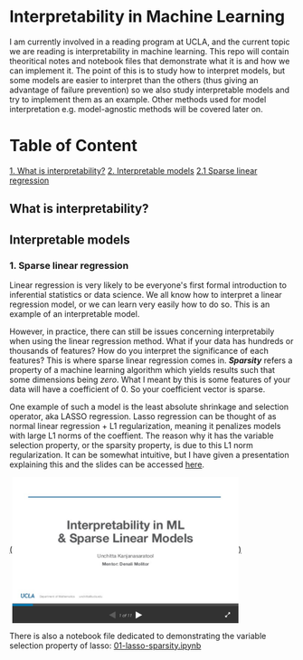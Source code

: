 # Interpretability in Machine Learning

I am currently involved in a reading program at UCLA, and the current topic we are reading is interpretability in machine learning. This repo will contain theoritical notes and notebook files that demonstrate what it is and how we can implement it. The point of this is to study how to interpret models, but some models are easier to interpret than the others (thus giving an advantage of failure prevention) so we also study interpretable models and try to implement them as an example. Other methods used for model interpretation e.g. model-agnostic methods will be covered later on.

# Table of Content
[1. What is interpretability?](#what-is-interpretability)
[2. Interpretable models](#interpretable-models)
  [2.1 Sparse linear regression](#sparse-linear-regression)



## What is interpretability?


## Interpretable models
### 1. Sparse linear regression

Linear regression is very likely to be everyone's first formal introduction to inferential statistics or data science. We all know how to interpret a linear regression model, or we can learn very easily how to do so. This is an example of an interpretable model.

However, in practice, there can still be issues concerning interpretabily when using the linear regression method. What if your data has hundreds or thousands of features? How do you interpret the significance of each features? This is where sparse linear regression comes in. ***Sparsity*** refers a property of a machine learning algorithm which yields results such that some dimensions being *zero*. What I meant by this is some features of your data will have a coefficient of 0. So your coefficient vector is sparse.

One example of such a model is the least absolute shrinkage and selection operator, aka LASSO regression. Lasso regression can be thought of as normal linear regression + L1 regularization, meaning it penalizes models with large L1 norms of the coeffient. The reason why it has the variable selection property, or the sparsity property, is due to this L1 norm regularization. It can be somewhat intuitive, but I have given a presentation explaining this and the slides can be accessed [here](https://www.slideshare.net/UnchittaKan/interpretability-in-ml-sparse-linear-regression).

<a href="slides scrnsht">(<img src="https://github.com/unchitta/interpretable-models/blob/master/images/lasso-slides-scrnshot.png" align="center" width="400">)</a>

There is also a notebook file dedicated to demonstrating the variable selection property of lasso: [01-lasso-sparsity.ipynb](/blob/master/01-lasso-sparsity.ipynb)
